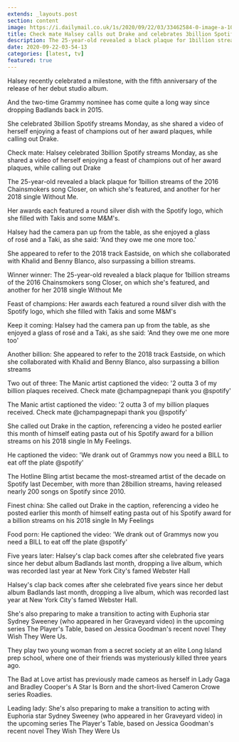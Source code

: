 ```yaml
---
extends: _layouts.post
section: content
image: https://i.dailymail.co.uk/1s/2020/09/22/03/33462584-0-image-a-100_1600741678158.jpg 
title: Check mate Halsey calls out Drake and celebrates 3billion Spotify streams with feast of champions 
description: The 25-year-old revealed a black plaque for 1billion streams of the 2016 Chainsmokers song Closer, on which shes featured, and another for her 2018 single Without Me. 
date: 2020-09-22-03-54-13 
categories: [latest, tv] 
featured: true 
--- 
```

Halsey recently celebrated a milestone, with the fifth anniversary of the release of her debut studio album.

And the two-time Grammy nominee has come quite a long way since dropping Badlands back in 2015.

She celebrated 3billion Spotify streams Monday, as she shared a video of herself enjoying a feast of champions out of her award plaques, while calling out Drake.

Check mate: Halsey celebrated 3billion Spotify streams Monday, as she shared a video of herself enjoying a feast of champions out of her award plaques, while calling out Drake

The 25-year-old revealed a black plaque for 1billion streams of the 2016 Chainsmokers song Closer, on which she's featured, and another for her 2018 single Without Me.

Her awards each featured a round silver dish with the Spotify logo, which she filled with Takis and some M&M's.

Halsey had the camera pan up from the table, as she enjoyed a glass of rosé and a Taki, as she said: 'And they owe me one more too.' 

She appeared to refer to the 2018 track Eastside, on which she collaborated with Khalid and Benny Blanco, also surpassing a billion streams.

Winner winner: The 25-year-old revealed a black plaque for 1billion streams of the 2016 Chainsmokers song Closer, on which she's featured, and another for her 2018 single Without Me

Feast of champions: Her awards each featured a round silver dish with the Spotify logo, which she filled with Takis and some M&M's

Keep it coming: Halsey had the camera pan up from the table, as she enjoyed a glass of rosé and a Taki, as she said: 'And they owe me one more too'

Another billion: She appeared to refer to the 2018 track Eastside, on which she collaborated with Khalid and Benny Blanco, also surpassing a billion streams

Two out of three: The Manic artist captioned the video: '2 outta 3 of my billion plaques received. Check mate @champagnepapi thank you @spotify'

The Manic artist captioned the video: '2 outta 3 of my billion plaques received. Check mate @champagnepapi thank you @spotify'

She called out Drake in the caption, referencing a video he posted earlier this month of himself eating pasta out of his Spotify award for a billion streams on his 2018 single In My Feelings.

He captioned the video: 'We drank out of Grammys now you need a BILL to eat off the plate @spotify'

The Hotline Bling artist became the most-streamed artist of the decade on Spotify last December, with more than 28billion streams, having released nearly 200 songs on Spotify since 2010.

Finest china: She called out Drake in the caption, referencing a video he posted earlier this month of himself eating pasta out of his Spotify award for a billion streams on his 2018 single In My Feelings

Food porn: He captioned the video: 'We drank out of Grammys now you need a BILL to eat off the plate @spotify'

Five years later: Halsey's clap back comes after she celebrated five years since her debut album Badlands last month, dropping a live album, which was recorded last year at New York City's famed Webster Hall

Halsey's clap back comes after she celebrated five years since her debut album Badlands last month, dropping a live album, which was recorded last year at New York City's famed Webster Hall.

She's also preparing to make a transition to acting with Euphoria star Sydney Sweeney (who appeared in her Graveyard video) in the upcoming series The Player's Table, based on Jessica Goodman's recent novel They Wish They Were Us. 

They play two young woman from a secret society at an elite Long Island prep school, where one of their friends was mysteriously killed three years ago.

The Bad at Love artist has previously made cameos as herself in Lady Gaga and Bradley Cooper's A Star Is Born and the short-lived Cameron Crowe series Roadies. 

Leading lady: She's also preparing to make a transition to acting with Euphoria star Sydney Sweeney (who appeared in her Graveyard video) in the upcoming series The Player's Table, based on Jessica Goodman's recent novel They Wish They Were Us

